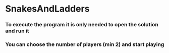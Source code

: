 # SnakesAndLadders
### To execute the program it is only needed to open the solution and run it
### You can choose the number of players (min 2) and start playing
